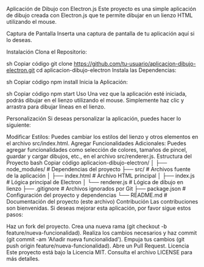 Aplicación de Dibujo con Electron.js
Este proyecto es una simple aplicación de dibujo creada con Electron.js que te permite dibujar en un lienzo HTML utilizando el mouse.

Captura de Pantalla
Inserta una captura de pantalla de tu aplicación aquí si lo deseas.

Instalación
Clona el Repositorio:

sh
Copiar código
git clone https://github.com/tu-usuario/aplicacion-dibujo-electron.git
cd aplicacion-dibujo-electron
Instala las Dependencias:

sh
Copiar código
npm install
Inicia la Aplicación:

sh
Copiar código
npm start
Uso
Una vez que la aplicación esté iniciada, podrás dibujar en el lienzo utilizando el mouse. Simplemente haz clic y arrastra para dibujar líneas en el lienzo.

Personalización
Si deseas personalizar la aplicación, puedes hacer lo siguiente:

Modificar Estilos: Puedes cambiar los estilos del lienzo y otros elementos en el archivo src/index.html.
Agregar Funcionalidades Adicionales: Puedes agregar funcionalidades como selección de colores, tamaños de pincel, guardar y cargar dibujos, etc., en el archivo src/renderer.js.
Estructura del Proyecto
bash
Copiar código
aplicacion-dibujo-electron/
│
├── node_modules/         # Dependencias del proyecto
├── src/                  # Archivos fuente de la aplicación
│   ├── index.html        # Archivo HTML principal
│   ├── index.js          # Lógica principal de Electron
│   └── renderer.js       # Lógica de dibujo en lienzo
├── .gitignore            # Archivos ignorados por Git
├── package.json          # Configuración del proyecto y dependencias
└── README.md             # Documentación del proyecto (este archivo)
Contribución
Las contribuciones son bienvenidas. Si deseas mejorar esta aplicación, por favor sigue estos pasos:

Haz un fork del proyecto.
Crea una nueva rama (git checkout -b feature/nueva-funcionalidad).
Realiza los cambios necesarios y haz commit (git commit -am 'Añadir nueva funcionalidad').
Empuja tus cambios (git push origin feature/nueva-funcionalidad).
Abre un Pull Request.
Licencia
Este proyecto está bajo la Licencia MIT. Consulta el archivo LICENSE para más detalles.
